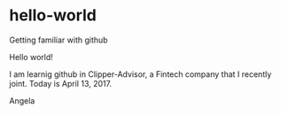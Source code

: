 # hello-world
Getting familiar with github

Hello world!

I am learnig github in Clipper-Advisor, a Fintech company that I recently joint.
Today is April 13, 2017. 

Angela
